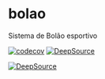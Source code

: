 # bolao
Sistema de Bolão esportivo

[![codecov](https://codecov.io/github/brunolimame/bolao/branch/feature/inicio/graph/badge.svg?token=BHJB377VIN)](https://codecov.io/github/brunolimame/bolao)
[![DeepSource](https://app.deepsource.com/gh/brunolimame/bolao.svg/?label=active+issues&show_trend=true&token=qVnOONGyfYEJIq1gahuTogra)](https://app.deepsource.com/gh/brunolimame/bolao/?ref=repository-badge)

[![DeepSource](https://app.deepsource.com/gh/brunolimame/bolao.svg/?label=resolved+issues&show_trend=true&token=qVnOONGyfYEJIq1gahuTogra)](https://app.deepsource.com/gh/brunolimame/bolao/?ref=repository-badge)